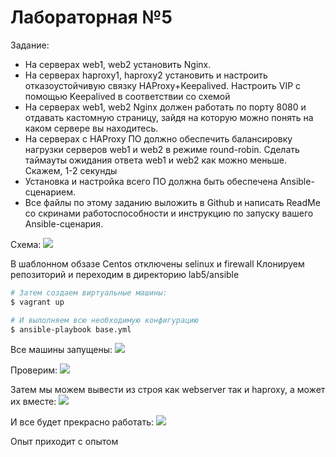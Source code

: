 <h1> Лабораторная №5 </h1>
Задание:
<ul>
<li>На серверах web1, web2 установить Nginx.</li>
<li>На серверах haproxy1, haproxy2 установить и настроить  отказоустойчивую связку HAProxy+Keepalived. Настроить VIP с помощью Keepalived в соответствии со схемой</li>
<li>На серверах web1, web2 Nginx должен работать по порту 8080 и отдавать кастомную страницу, зайдя на которую можно понять на каком сервере вы находитесь.</li>
<li>На серверах с HAProxy ПО должно обеспечить балансировку нагрузки серверов web1 и web2 в режиме round-robin. Сделать таймауты ожидания ответа web1 и web2 как можно меньше. Скажем, 1-2 секунды</li>
<li>Установка и настройка всего ПО должна быть обеспечена Ansible-сценарием.</li>
<li>Все файлы по этому заданию выложить в Github и написать ReadMe со скринами работоспособности и инструкцию по запуску вашего Ansible-сценария.</li>
</ul>

Схема:
<img src="./ images/5.1.png"/>


В шаблонном обзазе Centos отключены selinux и firewall
Клонируем репозиторий и переходим в директорию lab5/ansible

```bash
# Затем создаем виртуальные машины:
$ vagrant up

# И выполняем всю необходимую конфигурацию
$ ansible-playbook base.yml
```

Все машины запущены:
<img src="./ images/5.2.png"/>

Проверим:
<img src="./ images/5.3.png"/>


Затем мы можем вывести из строя как webserver так и haproxy, а может их вместе:
<img src="./ images/5.4.png"/> 

И все будет прекрасно работать:
<img src="./ images/5.5.png"/>





Опыт приходит с опытом